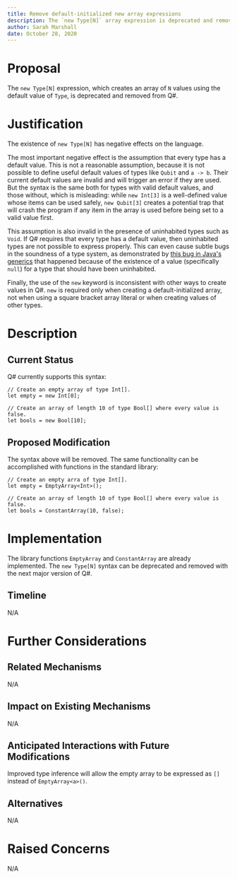 ```yaml
---
title: Remove default-initialized new array expressions
description: The `new Type[N]` array expression is deprecated and removed from Q#.
author: Sarah Marshall
date: October 28, 2020
---
```


# Proposal

The `new Type[N]` expression, which creates an array of `N` values using the default value of `Type`, is deprecated and removed from Q#.

# Justification

The existence of `new Type[N]` has negative effects on the language.

The most important negative effect is the assumption that every type has a default value.
This is not a reasonable assumption, because it is not possible to define useful default values of types like `Qubit` and `a -> b`.
Their current default values are invalid and will trigger an error if they are used.
But the syntax is the same both for types with valid default values, and those without, which is misleading: while `new Int[3]` is a well-defined value whose items can be used safely, `new Qubit[3]` creates a potential trap that will crash the program if any item in the array is used before being set to a valid value first.

This assumption is also invalid in the presence of uninhabited types such as `Void`.
If Q# requires that every type has a default value, then uninhabited types are not possible to express properly.
This can even cause subtle bugs in the soundness of a type system, as demonstrated by [this bug in Java's generics](https://hackernoon.com/java-is-unsound-28c84cb2b3f) that happened because of the existence of a value (specifically `null`) for a type that should have been uninhabited.

Finally, the use of the `new` keyword is inconsistent with other ways to create values in Q#.
`new` is required only when creating a default-initialized array, not when using a square bracket array literal or when creating values of other types.

# Description

## Current Status

Q# currently supports this syntax:

```qsharp
// Create an empty array of type Int[].
let empty = new Int[0];

// Create an array of length 10 of type Bool[] where every value is false.
let bools = new Bool[10];
```

## Proposed Modification

The syntax above will be removed.
The same functionality can be accomplished with functions in the standard library:

```qsharp
// Create an empty arra of type Int[].
let empty = EmptyArray<Int>();

// Create an array of length 10 of type Bool[] where every value is false.
let bools = ConstantArray(10, false);
```

# Implementation

The library functions `EmptyArray` and `ConstantArray` are already implemented.
The `new Type[N]` syntax can be deprecated and removed with the next major version of Q#.

## Timeline

N/A

# Further Considerations

## Related Mechanisms

N/A

## Impact on Existing Mechanisms

N/A

## Anticipated Interactions with Future Modifications

Improved type inference will allow the empty array to be expressed as `[]` instead of `EmptyArray<a>()`.

## Alternatives

N/A

# Raised Concerns

N/A
